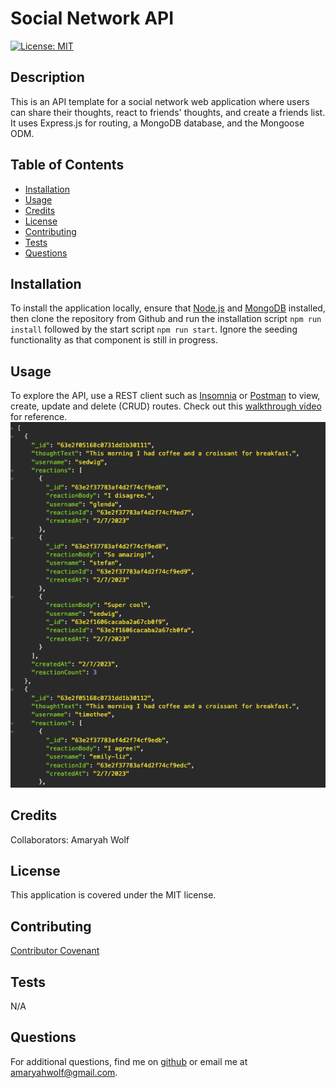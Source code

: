 # Social Network API
 
[![License: MIT](https://img.shields.io/badge/License-MIT-yellow.svg)](https://opensource.org/licenses/MIT)

## Description
This is an API template for a social network web application where users can share their thoughts, react to friends' thoughts, and create a friends list. It uses Express.js for routing, a MongoDB database, and the Mongoose ODM.

## Table of Contents
- [Installation](#installation)
- [Usage](#usage)
- [Credits](#credits)
- [License](#license)
- [Contributing](#contributing)
- [Tests](#tests)
- [Questions](#questions)

## Installation
To install the application locally, ensure that [Node.js](https://nodejs.org/en/download/) and [MongoDB](https://www.mongodb.com/docs/manual/administration/install-community/) installed, then clone the repository from Github and run the installation script ```npm run install``` followed by the start script ```npm run start```. Ignore the seeding functionality as that component is still in progress.

## Usage
To explore the API, use a REST client such as [Insomnia](https://insomnia.rest/) or [Postman](https://www.postman.com/product/rest-client/) to view, create, update and delete (CRUD) routes. Check out this [walkthrough video](https://drive.google.com/file/d/1jtIVle4gqkv2R0cMKkKRtBv_M7JsMtN5/view) for reference.
![Screenshot of application](./public/images/social-network-api.png)

## Credits
Collaborators: Amaryah Wolf

## License
This application is covered under the MIT license.

## Contributing
[Contributor Covenant](https://www.contributor-covenant.org/version/2/1/code_of_conduct/)

## Tests
N/A

## Questions
For additional questions, find me on [github](https://github.com/amaryahwolf) or email me at amaryahwolf@gmail.com.